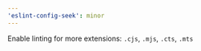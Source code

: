 ```yaml
---
'eslint-config-seek': minor
---
```


Enable linting for more extensions: `.cjs`, `.mjs`, `.cts`, `.mts`

